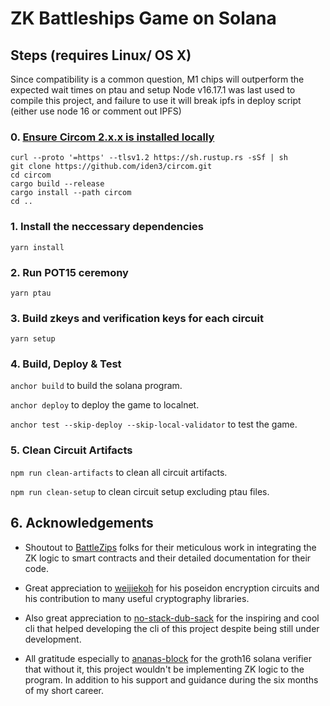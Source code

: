 # ZK Battleships Game on Solana

## Steps (requires Linux/ OS X)
Since compatibility is a common question, M1 chips will outperform the expected wait times on ptau and setup
Node v16.17.1 was last used to compile this project, and failure to use it will break ipfs in deploy script (either use node 16 or comment out IPFS)

### 0. [Ensure Circom 2.x.x is installed locally](https://github.com/iden3/circom/blob/master/mkdocs/docs/getting-started/installation.md)
```
curl --proto '=https' --tlsv1.2 https://sh.rustup.rs -sSf | sh
git clone https://github.com/iden3/circom.git
cd circom
cargo build --release
cargo install --path circom
cd ..
```
### 1. Install the neccessary dependencies
```
yarn install
```
### 2. Run POT15 ceremony 
```
yarn ptau
```
### 3. Build zkeys and verification keys for each circuit
```
yarn setup
```

### 4. Build, Deploy & Test

`anchor build` to build the solana program.

`anchor deploy` to deploy the game to localnet.

`anchor test --skip-deploy --skip-local-validator` to test the game.

### 5. Clean Circuit Artifacts

`npm run clean-artifacts` to clean all circuit artifacts.

`npm run clean-setup` to clean circuit setup excluding ptau files.

## 6. Acknowledgements

- Shoutout to [BattleZips](https://github.com/BattleZips/BattleZips/tree/master) folks for their meticulous work in integrating the ZK logic to smart contracts and their detailed documentation for their code.

- Great appreciation to [weijiekoh]('https://github.com/weijiekoh/poseidon-encryption-circom) for his poseidon encryption circuits and his contribution to many useful cryptography libraries.

- Also great appreciation to [no-stack-dub-sack](https://github.com/no-stack-dub-sack/battleship-cli) for the inspiring and cool cli that helped developing the cli of this project despite being still under development.

- All gratitude especially to [ananas-block](https://crates.io/crates/groth16-solana) for the groth16 solana verifier that without it, this project wouldn't be implementing ZK logic to the program. In addition to his support and guidance during the six months of my short career.




